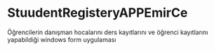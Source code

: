 # StuudentRegisteryAPPEmirCe
Öğrencilerin danışman hocalarını ders kayıtlarını ve öğrenci kayıtlarını yapabildiği windows form uygulaması
